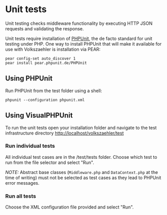# Unit tests

Unit testing checks middleware functionality by executing HTTP JSON requests and validating the response.

Unit tests require installation of [PHPUnit](http://phpunit.de/manual/current/en/installation.html), the de facto standard for unit testing under PHP.
One way to install PHPUnit that will make it available for use with Volkszaehler is installation via PEAR:

    pear config-set auto_discover 1 
    pear install pear.phpunit.de/PHPUnit

## Using PHPUnit

Run PHPUnit from the test folder using a shell:

    phpunit --configuration phpunit.xml

## Using VisualPHPUnit

To run the unit tests open your installation folder and navigate to the test infrastructure directory [http://localhost/volkszaehler/test](http://localhost/volkszaehler/test)

### Run individual tests

All individual test cases are in the /test/tests folder.
Choose which test to run from the file selector and select "Run".

_NOTE:_ Abstract base classes (`Middleware.php` and `DataContext.php` at the time of writing) must not be selected as test cases as they lead to PHPUnit error messages.

### Run all tests

Choose the XML configuration file provided and select "Run".
